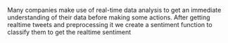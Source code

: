 Many companies make use of real-time data analysis to get an immediate understanding of their data before making some actions.
After getting realtime tweets and preprocessing it we create a sentiment function to classify them to get the realtime sentiment

